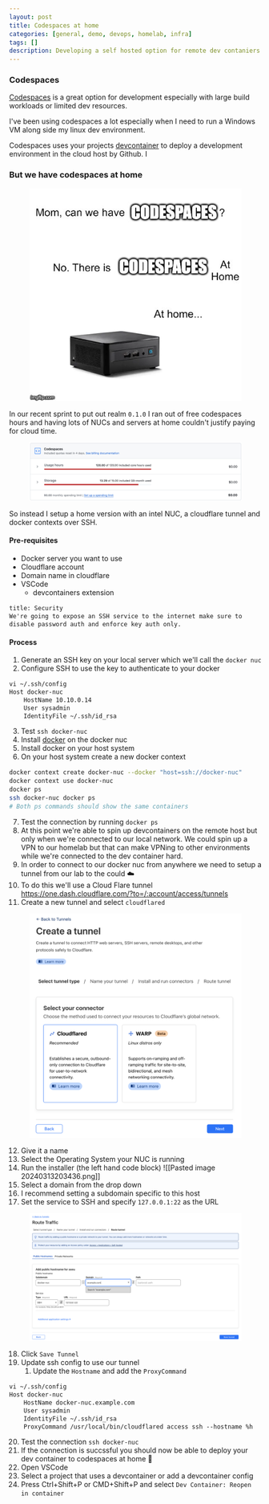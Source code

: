 ```yaml
---
layout: post
title: Codespaces at home 
categories: [general, demo, devops, homelab, infra]
tags: []
description: Developing a self hosted option for remote dev contaniers that can be accessed anywhere.
---
```



### Codespaces

[Codespaces](https://github.com/features/codespaces) is a great option for development especially with large build workloads or limited dev resources.

I've been using codespaces a lot especially when I need to run a Windows VM along side my linux dev environment.

Codespaces uses your projects [devcontainer](https://code.visualstudio.com/docs/devcontainers/tutorial) to deploy a development environment in the cloud host by Github. I

### But we have codespaces at home

<figure class="aligncenter">
    <img src="/assets/png/Pasted image 20240313201022.png" />
</figure>

In our recent sprint to put out realm `0.1.0` I ran out of free codespaces hours and having lots of NUCs and servers at home couldn't justify paying for cloud time.

<figure class="aligncenter">
    <img src="/assets/png/Pasted image 20240313194048.png" />
</figure>


So instead I setup a home version with an intel NUC, a cloudflare tunnel and docker contexts over SSH.

#### Pre-requisites

- Docker server you want to use
- Cloudflare account
- Domain name in cloudflare
- VSCode
	- devcontainers extension

```ad-warning
title: Security
We're going to expose an SSH service to the internet make sure to disable password auth and enforce key auth only.
```

#### Process

1. Generate an SSH key on your local server which we'll call the `docker nuc`
2. Configure SSH to use the key to authenticate to your docker 

```
vi ~/.ssh/config
Host docker-nuc
    HostName 10.10.0.14
    User sysadmin
    IdentityFile ~/.ssh/id_rsa
```
3. Test `ssh docker-nuc` 
4. Install [docker](https://docs.docker.com/engine/install/) on the docker nuc
5. Install docker on your host system
6. On your host system create a new docker context

```bash
docker context create docker-nuc --docker "host=ssh://docker-nuc"
docker context use docker-nuc
docker ps
ssh docker-nuc docker ps
# Both ps commands should show the same containers
```

7. Test the connection by running `docker ps`
8. At this point we're able to spin up devcontainers on the remote host but only when we're connected to our local network. We could spin up a VPN to our homelab but that can make VPNing to other environments while we're connected to the dev container hard.
9. In order to connect to our docker nuc from anywhere we need to setup a tunnel from our lab to the could ☁️
10. To do this we'll use a Cloud Flare tunnel https://one.dash.cloudflare.com/?to=/:account/access/tunnels
11. Create a new tunnel and select `cloudflared`

<figure class="aligncenter">
    <img src="/assets/png/Pasted image 20240313203307.png" />
</figure>

12. Give it a name 
13. Select the Operating System your NUC is running
14. Run the installer (the left hand code block)
![[Pasted image 20240313203436.png]]
15. Select a domain from the drop down
16. I recommend setting a subdomain specific to this host
17. Set the service to SSH and specify `127.0.0.1:22` as the URL

<figure class="aligncenter">
    <img src="/assets/png/Pasted image 20240313203637.png" />
</figure>

18. Click `Save Tunnel`
19. Update ssh config  to use our tunnel
	1. Update the `Hostname` and add the `ProxyCommand`

```
vi ~/.ssh/config
Host docker-nuc
    HostName docker-nuc.example.com
    User sysadmin
    IdentityFile ~/.ssh/id_rsa
    ProxyCommand /usr/local/bin/cloudflared access ssh --hostname %h
```

20. Test the connection `ssh docker-nuc`
21. If the connection is succssful you should now be able to deploy your dev container to codespaces at home 🎉 
22. Open VSCode
23. Select a project that uses a devcontainer or add a devcontainer config
24. Press Ctrl+Shift+P or CMD+Shift+P and select `Dev Container: Reopen in container`
